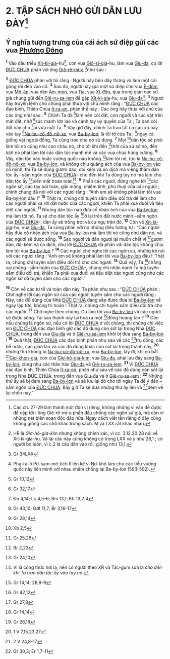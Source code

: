 # 2. TẬP SÁCH NHỎ GỬI DÂN LƯU ĐÀY[^1-b5e83f8c-3fc6-4387-b016-0e5897ec5c89]

## Ý nghĩa tượng trưng của cái ách sứ điệp gửi các vua [Phương Đông]()
<sup><b>1</b></sup> Vào đầu triều [Xít-ki-gia]()-hu[^2-b5e83f8c-3fc6-4387-b016-0e5897ec5c89], con vua [Giô-si-gia]()-hu, làm vua [Giu-đa](), có lời [ĐỨC CHÚA]() phán với ông [Giê-rê-mi-a]() [^1@-b5e83f8c-3fc6-4387-b016-0e5897ec5c89]như sau :

<sup><b>2</b></sup> [ĐỨC CHÚA]() phán với tôi rằng : Ngươi hãy bện dây thừng và làm một cái gông rồi đeo vào cổ. <sup><b>3</b></sup> Sau đó, ngươi hãy gửi một sứ điệp cho vua [Ê-đôm](), vua [Mô-áp](), vua dân [Am-mon](), vua [Tia](), vua [Xi-đôn](), qua trung gian các sứ giả chúng gửi đến [Giê-ru-sa-lem]() để gặp [Xít-ki-gia]()-hu, vua [Giu-đa]()[^3-b5e83f8c-3fc6-4387-b016-0e5897ec5c89]. <sup><b>4</b></sup> Ngươi hãy truyền lệnh cho chúng phải thưa với chủ mình rằng : “[ĐỨC CHÚA]() các đạo binh, Thiên Chúa [Ít-ra-en](), phán thế này : Các ông hãy thưa với chủ của các ông như sau : <sup><b>5</b></sup> Chính Ta đã [^2@-b5e83f8c-3fc6-4387-b016-0e5897ec5c89]làm nên cõi đất, con người và súc vật trên mặt đất, nhờ [^3@-b5e83f8c-3fc6-4387-b016-0e5897ec5c89]sức mạnh lớn lao và cánh tay uy quyền của Ta ; Ta ban cõi đất này cho [^4@-b5e83f8c-3fc6-4387-b016-0e5897ec5c89]ai vừa mắt Ta. <sup><b>6</b></sup> Vậy giờ đây, chính Ta trao tất cả các xứ này vào tay [^5@-b5e83f8c-3fc6-4387-b016-0e5897ec5c89][Na-bu-cô-đô-nô-xo](), vua [Ba-by-lon](), là tôi tớ của Ta ; [^6@-b5e83f8c-3fc6-4387-b016-0e5897ec5c89]ngay cả giống vật ngoài đồng, Ta cũng trao cho nó sử dụng. <sup><b>7</b></sup> Mọi [^7@-b5e83f8c-3fc6-4387-b016-0e5897ec5c89]dân tộc sẽ phải làm tôi nó cũng như con cháu nó, cho tới khi đến [^8@-b5e83f8c-3fc6-4387-b016-0e5897ec5c89]thời của xứ sở nó, đến lượt nó phải làm tôi các dân tộc mạnh mẽ và các vua chúa hùng cường. <sup><b>8</b></sup> Vậy, dân tộc nào hoặc vương quốc nào không [^9@-b5e83f8c-3fc6-4387-b016-0e5897ec5c89]làm tôi nó, tức là [Na-bu-cô-đô-nô-xo](), vua [Ba-by-lon](), và không chịu quàng ách của vua [Ba-by-lon]() vào cổ mình, thì Ta sẽ dùng gươm đao, đói kém và ôn dịch mà viếng thăm dân tộc ấy –sấm ngôn của [ĐỨC CHÚA]()– cho đến khi Ta dùng tay nó mà làm cho dân tộc ấy [^10@-b5e83f8c-3fc6-4387-b016-0e5897ec5c89]biến mất hoàn toàn[^4-b5e83f8c-3fc6-4387-b016-0e5897ec5c89]. <sup><b>9</b></sup> Phần các ngươi, đừng nghe lời [^11@-b5e83f8c-3fc6-4387-b016-0e5897ec5c89]các ngôn sứ, các tay bói toán, giải mộng, chiêm tinh, phù thuỷ của các ngươi ; chính chúng đã nói với các ngươi rằng : “Anh em sẽ không phải làm tôi vua [Ba-by-lon]() đâu !” <sup><b>10</b></sup> Thật ra, chúng chỉ tuyên sấm điều dối trá để làm cho các ngươi phải xa rời đất nước của các ngươi, khiến Ta phải xua đuổi và tiêu diệt các ngươi. <sup><b>11</b></sup> Nhưng dân tộc nào đưa cổ nhận ách của vua [Ba-by-lon]() mà làm tôi nó, Ta sẽ cho dân tộc ấy [^12@-b5e83f8c-3fc6-4387-b016-0e5897ec5c89]ở lại trên đất nước mình –sấm ngôn của [ĐỨC CHÚA]()–, dân ấy sẽ trồng trọt và cư ngụ trên đó. <sup><b>12</b></sup> Còn về [Xít-ki-gia]()-hu, vua [Giu-đa](), Ta cũng phán với nó những điều tương tự : “Các ngươi hãy đưa cổ nhận ách của vua [Ba-by-lon]() mà làm tôi nó cũng như dân nó, và các ngươi sẽ được sống. <sup><b>13</b></sup> Sao ngươi và dân ngươi lại muốn chết vì [^13@-b5e83f8c-3fc6-4387-b016-0e5897ec5c89]gươm đao, đói kém và ôn dịch, như lời [ĐỨC CHÚA]() đã phán với dân tộc không chịu làm tôi vua [Ba-by-lon]() ? <sup><b>14</b></sup> Các ngươi chớ nghe lời các ngôn sứ, những kẻ nói với các ngươi rằng : ‘Anh em sẽ không phải làm tôi vua [Ba-by-lon]() đâu !’ Thật ra, chúng chỉ tuyên sấm điều dối trá cho các ngươi. <sup><b>15</b></sup> Quả vậy, Ta [^14@-b5e83f8c-3fc6-4387-b016-0e5897ec5c89]chẳng sai chúng –sấm ngôn của [ĐỨC CHÚA]()–, chúng chỉ nhân danh Ta mà tuyên sấm điều dối trá, khiến Ta phải xua đuổi và tiêu diệt các ngươi cũng như các ngôn sứ đã tuyên sấm cho các ngươi.”

<sup><b>16</b></sup> Còn về các tư tế và toàn dân này, Ta phán như sau : “[ĐỨC CHÚA]() phán : Chớ nghe lời các ngôn sứ của các ngươi tuyên sấm cho các ngươi rằng : Này, các đồ dùng của Nhà [ĐỨC CHÚA]() đang sắp được đưa từ [Ba-by-lon]() về ngay lập tức, không trì hoãn ! Thật ra, chúng chỉ tuyên sấm điều dối trá cho các ngươi. <sup><b>17</b></sup> Chớ nghe theo chúng. Cứ làm tôi vua [Ba-by-lon]() và các ngươi sẽ được sống. Tại sao thành này lại hoá ra một [^15@-b5e83f8c-3fc6-4387-b016-0e5897ec5c89]đống hoang tàn ? <sup><b>18</b></sup> Còn nếu chúng là ngôn sứ, nếu có lời [ĐỨC CHÚA]() ở với chúng, thì chúng chỉ việc xin [ĐỨC CHÚA]() các đạo binh giữ các đồ dùng còn sót lại trong Nhà [ĐỨC CHÚA](), trong đền vua [Giu-đa]() và ở [Giê-ru-sa-lem]() khỏi bị đưa sang [Ba-by-lon]() ! <sup><b>19</b></sup> Quả thật, [ĐỨC CHÚA]() các đạo binh phán như sau về các [^16@-b5e83f8c-3fc6-4387-b016-0e5897ec5c89]trụ đồng, các bể nước, các giàn lăn và các đồ dùng khác còn sót lại trong thành này, <sup><b>20</b></sup> những thứ không bị [Na-bu-cô-đô-nô-xo](), vua [Ba-by-lon](), lấy đi, khi nó bắt [^17@-b5e83f8c-3fc6-4387-b016-0e5897ec5c89][Giơ-khon-gia](), con của [Giơ-hô-gia-kim](), vua [Giu-đa](), phải lưu đày sang [Ba-by-lon](), cũng như các thân hào [Giu-đa]() và [Giê-ru-sa-lem](). <sup><b>21</b></sup> Vì [ĐỨC CHÚA]() các đạo binh, Thiên Chúa [Ít-ra-en](), phán như sau về các đồ dùng còn sót lại trong Nhà [ĐỨC CHÚA](), trong đền vua [Giu-đa]() và ở [Giê-ru-sa-lem]() : <sup><b>22</b></sup> Những thứ ấy sẽ bị đem sang [Ba-by-lon]() và sẽ lưu lại đó cho tới ngày Ta để ý đến – sấm ngôn của [ĐỨC CHÚA](). Bấy giờ Ta sẽ đưa những thứ ấy lên và [^18@-b5e83f8c-3fc6-4387-b016-0e5897ec5c89]đem về lại chốn này.”

[^1-b5e83f8c-3fc6-4387-b016-0e5897ec5c89]: Các ch. 27-29 làm thành một đơn vị riêng, không những vì vấn đề được đề cập tới : ông Giê-rê-mi-a phấn đấu chống các ngôn sứ giả, mà còn vì những nét biên soạn độc đáo nữa. Ngay cách viết tên riêng ở đây cũng không giống các chỗ khác trong sách. M và LXX rất khác nhau.
[^2-b5e83f8c-3fc6-4387-b016-0e5897ec5c89]: HR là *Giơ-hô-gia-kim* nhưng không chính xác, vì cc. 3.12.20.28 nói về Xít-ki-gia-hu. Vả lại câu này cũng không có trong LXX và y như 26,1 ; có người bỏ luôn, vì c.2 là câu dẫn vào rồi, giống như 13,1.
[^3-b5e83f8c-3fc6-4387-b016-0e5897ec5c89]: Pha-ra-ô Pơ-sam-mê-tích II lên kế vị Nơ-khô làm cho các tiểu vương quốc này liên minh với nhau nhằm chống lại Ba-by-lon (593-592).
[^4-b5e83f8c-3fc6-4387-b016-0e5897ec5c89]: Vì là công thức hơi lạ, nên có người theo XR và Tác-gum sửa là *cho đến khi Ta trao dân tộc ấy vào tay nó*.
[^1@-b5e83f8c-3fc6-4387-b016-0e5897ec5c89]: Gr 34LXX
[^2@-b5e83f8c-3fc6-4387-b016-0e5897ec5c89]: Gr 10,12
[^3@-b5e83f8c-3fc6-4387-b016-0e5897ec5c89]: Gr 32,17
[^4@-b5e83f8c-3fc6-4387-b016-0e5897ec5c89]: Đn 4,14; Lc 4,5-6; Rm 13,1; Kh 13,2.4
[^5@-b5e83f8c-3fc6-4387-b016-0e5897ec5c89]: Gr 43,10; Gđt 11,7; Br 3,16-17
[^6@-b5e83f8c-3fc6-4387-b016-0e5897ec5c89]: Gr 28,14
[^7@-b5e83f8c-3fc6-4387-b016-0e5897ec5c89]: Kb 2,5
[^8@-b5e83f8c-3fc6-4387-b016-0e5897ec5c89]: Gr 25,26
[^9@-b5e83f8c-3fc6-4387-b016-0e5897ec5c89]: Br 2,22
[^10@-b5e83f8c-3fc6-4387-b016-0e5897ec5c89]: Gr 24,10
[^11@-b5e83f8c-3fc6-4387-b016-0e5897ec5c89]: Gr 14,14; 28,8-9
[^12@-b5e83f8c-3fc6-4387-b016-0e5897ec5c89]: Gr 42,12
[^13@-b5e83f8c-3fc6-4387-b016-0e5897ec5c89]: Gr 27,8
[^14@-b5e83f8c-3fc6-4387-b016-0e5897ec5c89]: Gr 14,14
[^15@-b5e83f8c-3fc6-4387-b016-0e5897ec5c89]: Gr 26,18
[^16@-b5e83f8c-3fc6-4387-b016-0e5897ec5c89]: 1 V 7,15.23.27
[^17@-b5e83f8c-3fc6-4387-b016-0e5897ec5c89]: 2 V 24,8-17
[^18@-b5e83f8c-3fc6-4387-b016-0e5897ec5c89]: Gr 30,3; Er 1,7-11